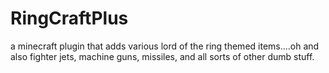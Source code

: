 ﻿# RingCraftPlus
a minecraft plugin that adds various lord of the ring themed items....oh and also fighter jets, machine guns, missiles, and all sorts of other dumb stuff.
